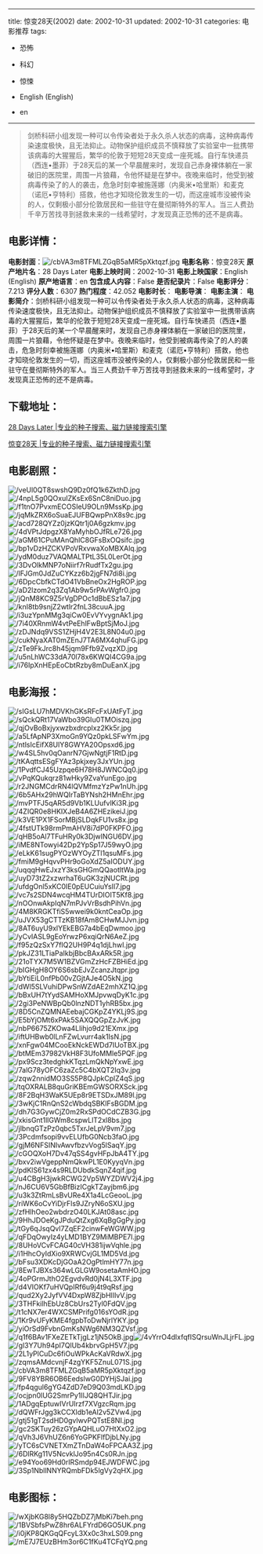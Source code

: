 
---
title: 惊变28天(2002)
date: 2002-10-31
updated: 2002-10-31
categories: 电影推荐
tags:
- 恐怖
- 科幻
- 惊悚

- English (English)
- en
---


> 剑桥科研小组发现一种可以令传染者处于永久杀人状态的病毒，这种病毒传染速度极快，且无法抑止。动物保护组织成员不慎释放了实验室中一批携带该病毒的大猩猩后，繁华的伦敦于短短28天变成一座死城。自行车快递员（西连•墨菲）于28天后的某一个早晨醒来时，发现自己赤身裸体躺在一家破旧的医院里，周围一片狼藉，令他怀疑是在梦中。夜晚来临时，他受到被病毒传染了的人的袭击，危急时刻幸被施莲娜（内奥米•哈里斯）和麦克（诺厄•亨特利）搭救，他也才知晓伦敦发生的一切，而这座城市没被传染的人，仅剩极小部分伦敦居民和一些驻守在曼彻斯特外的军人。当三人费劲千辛万苦找寻到拯救未来的一线希望时，才发现真正恐怖的还不是病毒。

## **电影详情**：

**电影封面**：<img src="https://image.tmdb.org/t/p/w200/cbVA3m8TFMLZGqB5aMR5pXktqzf.jpg" alt="/cbVA3m8TFMLZGqB5aMR5pXktqzf.jpg" title="/cbVA3m8TFMLZGqB5aMR5pXktqzf.jpg">
**电影名称**：惊变28天
**原产地片名**：28 Days Later
**电影上映时间**：2002-10-31
**电影上映国家**：English (English)
**原产地语言**：en
**包含成人内容**：False
**是否纪录片**：False
**电影评分**：7.213
**评分人数**：6307
**热门程度**：42.052
**电影时长**：
**电影导演**：
**电影主演**：
**电影简介**：剑桥科研小组发现一种可以令传染者处于永久杀人状态的病毒，这种病毒传染速度极快，且无法抑止。动物保护组织成员不慎释放了实验室中一批携带该病毒的大猩猩后，繁华的伦敦于短短28天变成一座死城。自行车快递员（西连•墨菲）于28天后的某一个早晨醒来时，发现自己赤身裸体躺在一家破旧的医院里，周围一片狼藉，令他怀疑是在梦中。夜晚来临时，他受到被病毒传染了的人的袭击，危急时刻幸被施莲娜（内奥米•哈里斯）和麦克（诺厄•亨特利）搭救，他也才知晓伦敦发生的一切，而这座城市没被传染的人，仅剩极小部分伦敦居民和一些驻守在曼彻斯特外的军人。当三人费劲千辛万苦找寻到拯救未来的一线希望时，才发现真正恐怖的还不是病毒。

## **下载地址**：
[28 Days Later |专业的种子搜索、磁力链接搜索引擎](https://movie.amd794.com:2083/?search=28%20Days%20Later&ordering=&mode=match_phrase&page_size=10&page=1)

[惊变28天 |专业的种子搜索、磁力链接搜索引擎](https://movie.amd794.com:2083/?search=%E6%83%8A%E5%8F%9828%E5%A4%A9&ordering=&mode=match_phrase&page_size=10&page=1)
 

## **电影剧照**：
<img src="https://image.tmdb.org/t/p/original/veUl0QT8swshQ9Dz0fQ1k6ZkthD.jpg" alt="/veUl0QT8swshQ9Dz0fQ1k6ZkthD.jpg" title="/veUl0QT8swshQ9Dz0fQ1k6ZkthD.jpg"><img src="https://image.tmdb.org/t/p/original/4npL5g0QOxuIZKsEx6SnC8niDuo.jpg" alt="/4npL5g0QOxuIZKsEx6SnC8niDuo.jpg" title="/4npL5g0QOxuIZKsEx6SnC8niDuo.jpg"><img src="https://image.tmdb.org/t/p/original/f1tnO7PvxmECOSIeU9OLn9MssKp.jpg" alt="/f1tnO7PvxmECOSIeU9OLn9MssKp.jpg" title="/f1tnO7PvxmECOSIeU9OLn9MssKp.jpg"><img src="https://image.tmdb.org/t/p/original/jqMkZRX6oSuaEJUFBQwpPnX8s9c.jpg" alt="/jqMkZRX6oSuaEJUFBQwpPnX8s9c.jpg" title="/jqMkZRX6oSuaEJUFBQwpPnX8s9c.jpg"><img src="https://image.tmdb.org/t/p/original/acd728QYZz0jzKQtr1j0A6gzkmv.jpg" alt="/acd728QYZz0jzKQtr1j0A6gzkmv.jpg" title="/acd728QYZz0jzKQtr1j0A6gzkmv.jpg"><img src="https://image.tmdb.org/t/p/original/4dVPtJdpgzX8YaMyhbOJfRLe726.jpg" alt="/4dVPtJdpgzX8YaMyhbOJfRLe726.jpg" title="/4dVPtJdpgzX8YaMyhbOJfRLe726.jpg"><img src="https://image.tmdb.org/t/p/original/aGM61CPuMAnQhlC8GFsBxOQsifc.jpg" alt="/aGM61CPuMAnQhlC8GFsBxOQsifc.jpg" title="/aGM61CPuMAnQhlC8GFsBxOQsifc.jpg"><img src="https://image.tmdb.org/t/p/original/bp1vDzHZCKVPoVRxvwaXoMBXAlq.jpg" alt="/bp1vDzHZCKVPoVRxvwaXoMBXAlq.jpg" title="/bp1vDzHZCKVPoVRxvwaXoMBXAlq.jpg"><img src="https://image.tmdb.org/t/p/original/ydM0duz7VAQMALTPtL35L0LerOt.jpg" alt="/ydM0duz7VAQMALTPtL35L0LerOt.jpg" title="/ydM0duz7VAQMALTPtL35L0LerOt.jpg"><img src="https://image.tmdb.org/t/p/original/3DvOlkMNP7oNiirf7rRudfTx2gu.jpg" alt="/3DvOlkMNP7oNiirf7rRudfTx2gu.jpg" title="/3DvOlkMNP7oNiirf7rRudfTx2gu.jpg"><img src="https://image.tmdb.org/t/p/original/lFJGm0JdZuCYKzz6b2jgFN7di8i.jpg" alt="/lFJGm0JdZuCYKzz6b2jgFN7di8i.jpg" title="/lFJGm0JdZuCYKzz6b2jgFN7di8i.jpg"><img src="https://image.tmdb.org/t/p/original/6DpcCbfkCTdO41VbBneOx2HgROP.jpg" alt="/6DpcCbfkCTdO41VbBneOx2HgROP.jpg" title="/6DpcCbfkCTdO41VbBneOx2HgROP.jpg"><img src="https://image.tmdb.org/t/p/original/aD2lzom2q3Zq1Ab9w5rPAvWgfr0.jpg" alt="/aD2lzom2q3Zq1Ab9w5rPAvWgfr0.jpg" title="/aD2lzom2q3Zq1Ab9w5rPAvWgfr0.jpg"><img src="https://image.tmdb.org/t/p/original/jQnM8KC9Z5rVgDPOc1dBbESz1a7.jpg" alt="/jQnM8KC9Z5rVgDPOc1dBbESz1a7.jpg" title="/jQnM8KC9Z5rVgDPOc1dBbESz1a7.jpg"><img src="https://image.tmdb.org/t/p/original/knI8tb9snjZ2wtlr2fnL38cuuA.jpg" alt="/knI8tb9snjZ2wtlr2fnL38cuuA.jpg" title="/knI8tb9snjZ2wtlr2fnL38cuuA.jpg"><img src="https://image.tmdb.org/t/p/original/i3uzYpnMMg3qiCw0EvVYvygnAk1.jpg" alt="/i3uzYpnMMg3qiCw0EvVYvygnAk1.jpg" title="/i3uzYpnMMg3qiCw0EvVYvygnAk1.jpg"><img src="https://image.tmdb.org/t/p/original/7i40XRnmW4vtPeEhlFwBptSjMoJ.jpg" alt="/7i40XRnmW4vtPeEhlFwBptSjMoJ.jpg" title="/7i40XRnmW4vtPeEhlFwBptSjMoJ.jpg"><img src="https://image.tmdb.org/t/p/original/zDJNdq9VSS1ZHjH4V2E3L8N04u0.jpg" alt="/zDJNdq9VSS1ZHjH4V2E3L8N04u0.jpg" title="/zDJNdq9VSS1ZHjH4V2E3L8N04u0.jpg"><img src="https://image.tmdb.org/t/p/original/cukNyaXAT0mZEnJ7TA6MX4qhuFG.jpg" alt="/cukNyaXAT0mZEnJ7TA6MX4qhuFG.jpg" title="/cukNyaXAT0mZEnJ7TA6MX4qhuFG.jpg"><img src="https://image.tmdb.org/t/p/original/zTe9FkJrc8h45jqm9Ffb9ZvqzXD.jpg" alt="/zTe9FkJrc8h45jqm9Ffb9ZvqzXD.jpg" title="/zTe9FkJrc8h45jqm9Ffb9ZvqzXD.jpg"><img src="https://image.tmdb.org/t/p/original/u5nLhWC33dA70l78x6KWQI4CG9a.jpg" alt="/u5nLhWC33dA70l78x6KWQI4CG9a.jpg" title="/u5nLhWC33dA70l78x6KWQI4CG9a.jpg"><img src="https://image.tmdb.org/t/p/original/i76IpXnHEpEoCbtRzby8mDuEanX.jpg" alt="/i76IpXnHEpEoCbtRzby8mDuEanX.jpg" title="/i76IpXnHEpEoCbtRzby8mDuEanX.jpg">

## **电影海报**：
<img src="https://image.tmdb.org/t/p/original/sIGsLU7hMDVKhGKsRFcFxUAtFyT.jpg" alt="/sIGsLU7hMDVKhGKsRFcFxUAtFyT.jpg" title="/sIGsLU7hMDVKhGKsRFcFxUAtFyT.jpg"><img src="https://image.tmdb.org/t/p/original/sQckQRt17VaWbo39GIu0TMOiszq.jpg" alt="/sQckQRt17VaWbo39GIu0TMOiszq.jpg" title="/sQckQRt17VaWbo39GIu0TMOiszq.jpg"><img src="https://image.tmdb.org/t/p/original/qjOvBoBxjyxwzbxdrcplxz2Kk5r.jpg" alt="/qjOvBoBxjyxwzbxdrcplxz2Kk5r.jpg" title="/qjOvBoBxjyxwzbxdrcplxz2Kk5r.jpg"><img src="https://image.tmdb.org/t/p/original/a5LfApNP3XmoGn9YQz0pkLSFwYm.jpg" alt="/a5LfApNP3XmoGn9YQz0pkLSFwYm.jpg" title="/a5LfApNP3XmoGn9YQz0pkLSFwYm.jpg"><img src="https://image.tmdb.org/t/p/original/ntlsIcEifX8UlY8GWYA20Opsxd6.jpg" alt="/ntlsIcEifX8UlY8GWYA20Opsxd6.jpg" title="/ntlsIcEifX8UlY8GWYA20Opsxd6.jpg"><img src="https://image.tmdb.org/t/p/original/w4SL5hv0qOanrN7GjwNgtjF1RtD.jpg" alt="/w4SL5hv0qOanrN7GjwNgtjF1RtD.jpg" title="/w4SL5hv0qOanrN7GjwNgtjF1RtD.jpg"><img src="https://image.tmdb.org/t/p/original/tKAqttsESgFYAz3pkjxey3JxYUn.jpg" alt="/tKAqttsESgFYAz3pkjxey3JxYUn.jpg" title="/tKAqttsESgFYAz3pkjxey3JxYUn.jpg"><img src="https://image.tmdb.org/t/p/original/1PvdfCJ45Uzpqe6H78H8JWNCQq0.jpg" alt="/1PvdfCJ45Uzpqe6H78H8JWNCQq0.jpg" title="/1PvdfCJ45Uzpqe6H78H8JWNCQq0.jpg"><img src="https://image.tmdb.org/t/p/original/vPqKQukqrz81wHky9ZvaYunEgo.jpg" alt="/vPqKQukqrz81wHky9ZvaYunEgo.jpg" title="/vPqKQukqrz81wHky9ZvaYunEgo.jpg"><img src="https://image.tmdb.org/t/p/original/r2JNGMCdrRN4lQVMfmzYzPw1nUh.jpg" alt="/r2JNGMCdrRN4lQVMfmzYzPw1nUh.jpg" title="/r2JNGMCdrRN4lQVMfmzYzPw1nUh.jpg"><img src="https://image.tmdb.org/t/p/original/6b5AHx29hWQIrTaBYNsh2HMnEhr.jpg" alt="/6b5AHx29hWQIrTaBYNsh2HMnEhr.jpg" title="/6b5AHx29hWQIrTaBYNsh2HMnEhr.jpg"><img src="https://image.tmdb.org/t/p/original/mvPTFJ5qAR5d9Vb1KLUufvlKi3R.jpg" alt="/mvPTFJ5qAR5d9Vb1KLUufvlKi3R.jpg" title="/mvPTFJ5qAR5d9Vb1KLUufvlKi3R.jpg"><img src="https://image.tmdb.org/t/p/original/4ZIQR0e8HKIXJeB4A6ZHEzikeiJ.jpg" alt="/4ZIQR0e8HKIXJeB4A6ZHEzikeiJ.jpg" title="/4ZIQR0e8HKIXJeB4A6ZHEzikeiJ.jpg"><img src="https://image.tmdb.org/t/p/original/k3VE1PX1FSorMBjSLDqkFU1vs8x.jpg" alt="/k3VE1PX1FSorMBjSLDqkFU1vs8x.jpg" title="/k3VE1PX1FSorMBjSLDqkFU1vs8x.jpg"><img src="https://image.tmdb.org/t/p/original/4fstUTk98rmPmAHV8i7dP0FKPFO.jpg" alt="/4fstUTk98rmPmAHV8i7dP0FKPFO.jpg" title="/4fstUTk98rmPmAHV8i7dP0FKPFO.jpg"><img src="https://image.tmdb.org/t/p/original/qHB5oAl7TFuHRy0k3DjwINGU6DV.jpg" alt="/qHB5oAl7TFuHRy0k3DjwINGU6DV.jpg" title="/qHB5oAl7TFuHRy0k3DjwINGU6DV.jpg"><img src="https://image.tmdb.org/t/p/original/iME8NTowyi42Dp2YpSp17J59wyO.jpg" alt="/iME8NTowyi42Dp2YpSp17J59wyO.jpg" title="/iME8NTowyi42Dp2YpSp17J59wyO.jpg"><img src="https://image.tmdb.org/t/p/original/eLkK61sugPYOzWYOyZTl1qsuMFs.jpg" alt="/eLkK61sugPYOzWYOyZTl1qsuMFs.jpg" title="/eLkK61sugPYOzWYOyZTl1qsuMFs.jpg"><img src="https://image.tmdb.org/t/p/original/fmiM9gHqvvPHr9oGoXdZ5aIODUY.jpg" alt="/fmiM9gHqvvPHr9oGoXdZ5aIODUY.jpg" title="/fmiM9gHqvvPHr9oGoXdZ5aIODUY.jpg"><img src="https://image.tmdb.org/t/p/original/uqqqHwEJxzY3ksGHGmQQaotltWa.jpg" alt="/uqqqHwEJxzY3ksGHGmQQaotltWa.jpg" title="/uqqqHwEJxzY3ksGHGmQQaotltWa.jpg"><img src="https://image.tmdb.org/t/p/original/uyD73tZ2xzwrhaT6uGK3zjNUCRt.jpg" alt="/uyD73tZ2xzwrhaT6uGK3zjNUCRt.jpg" title="/uyD73tZ2xzwrhaT6uGK3zjNUCRt.jpg"><img src="https://image.tmdb.org/t/p/original/ufdgOnl5xKC0IE0pEUCuiuYsII7.jpg" alt="/ufdgOnl5xKC0IE0pEUCuiuYsII7.jpg" title="/ufdgOnl5xKC0IE0pEUCuiuYsII7.jpg"><img src="https://image.tmdb.org/t/p/original/vc7s2SDN4wcqHM4TUrDIOIT5Kf8.jpg" alt="/vc7s2SDN4wcqHM4TUrDIOIT5Kf8.jpg" title="/vc7s2SDN4wcqHM4TUrDIOIT5Kf8.jpg"><img src="https://image.tmdb.org/t/p/original/nOOnwAkpIqN7mPJvVrBsdhPihVn.jpg" alt="/nOOnwAkpIqN7mPJvVrBsdhPihVn.jpg" title="/nOOnwAkpIqN7mPJvVrBsdhPihVn.jpg"><img src="https://image.tmdb.org/t/p/original/4M8KRGKTfiS5wwei9k0kntCeaOp.jpg" alt="/4M8KRGKTfiS5wwei9k0kntCeaOp.jpg" title="/4M8KRGKTfiS5wwei9k0kntCeaOp.jpg"><img src="https://image.tmdb.org/t/p/original/uJVX53gCTTzKB18fAm8CHwMJJvn.jpg" alt="/uJVX53gCTTzKB18fAm8CHwMJJvn.jpg" title="/uJVX53gCTTzKB18fAm8CHwMJJvn.jpg"><img src="https://image.tmdb.org/t/p/original/8AT6uyU9xlYEkEBG7a4bEqDwmoo.jpg" alt="/8AT6uyU9xlYEkEBG7a4bEqDwmoo.jpg" title="/8AT6uyU9xlYEkEBG7a4bEqDwmoo.jpg"><img src="https://image.tmdb.org/t/p/original/yCvIASL9gEoYrwzP6xqiQrN6AeZ.jpg" alt="/yCvIASL9gEoYrwzP6xqiQrN6AeZ.jpg" title="/yCvIASL9gEoYrwzP6xqiQrN6AeZ.jpg"><img src="https://image.tmdb.org/t/p/original/f95zQzSxY7fIQ2UH9P4q1djLhwI.jpg" alt="/f95zQzSxY7fIQ2UH9P4q1djLhwI.jpg" title="/f95zQzSxY7fIQ2UH9P4q1djLhwI.jpg"><img src="https://image.tmdb.org/t/p/original/pkJZ31LTiaPaIkbjBbcBAxARk5R.jpg" alt="/pkJZ31LTiaPaIkbjBbcBAxARk5R.jpg" title="/pkJZ31LTiaPaIkbjBbcBAxARk5R.jpg"><img src="https://image.tmdb.org/t/p/original/21oTYX7M5W1BZVGmZzHcFZBHiEd.jpg" alt="/21oTYX7M5W1BZVGmZzHcFZBHiEd.jpg" title="/21oTYX7M5W1BZVGmZzHcFZBHiEd.jpg"><img src="https://image.tmdb.org/t/p/original/bIGHgH8OY6S6sbEJvZcanzJtqpr.jpg" alt="/bIGHgH8OY6S6sbEJvZcanzJtqpr.jpg" title="/bIGHgH8OY6S6sbEJvZcanzJtqpr.jpg"><img src="https://image.tmdb.org/t/p/original/bYtiEiL0nfPb00vZGjtAJe4O5kN.jpg" alt="/bYtiEiL0nfPb00vZGjtAJe4O5kN.jpg" title="/bYtiEiL0nfPb00vZGjtAJe4O5kN.jpg"><img src="https://image.tmdb.org/t/p/original/dWl5SLVuhiDPwSnWZdAE2mhXZ1Q.jpg" alt="/dWl5SLVuhiDPwSnWZdAE2mhXZ1Q.jpg" title="/dWl5SLVuhiDPwSnWZdAE2mhXZ1Q.jpg"><img src="https://image.tmdb.org/t/p/original/bBxUH7tYydSAMHoXMJpvwqDyK1c.jpg" alt="/bBxUH7tYydSAMHoXMJpvwqDyK1c.jpg" title="/bBxUH7tYydSAMHoXMJpvwqDyK1c.jpg"><img src="https://image.tmdb.org/t/p/original/2gi3PeNWBpQb0lnzNDT1yhRB5bx.jpg" alt="/2gi3PeNWBpQb0lnzNDT1yhRB5bx.jpg" title="/2gi3PeNWBpQb0lnzNDT1yhRB5bx.jpg"><img src="https://image.tmdb.org/t/p/original/8D5CnZQMNAEebajCGKpZ4YKLj9S.jpg" alt="/8D5CnZQMNAEebajCGKpZ4YKLj9S.jpg" title="/8D5CnZQMNAEebajCGKpZ4YKLj9S.jpg"><img src="https://image.tmdb.org/t/p/original/E5bYjOMt6xPAk5SAXQQGpZzJvK.jpg" alt="/E5bYjOMt6xPAk5SAXQQGpZzJvK.jpg" title="/E5bYjOMt6xPAk5SAXQQGpZzJvK.jpg"><img src="https://image.tmdb.org/t/p/original/nbP6675ZKOwa4Llihjo9d21EXmx.jpg" alt="/nbP6675ZKOwa4Llihjo9d21EXmx.jpg" title="/nbP6675ZKOwa4Llihjo9d21EXmx.jpg"><img src="https://image.tmdb.org/t/p/original/iftUHBwb0lLnFZwLvurr4ak1IsN.jpg" alt="/iftUHBwb0lLnFZwLvurr4ak1IsN.jpg" title="/iftUHBwb0lLnFZwLvurr4ak1IsN.jpg"><img src="https://image.tmdb.org/t/p/original/xnFgw04MCooEkNckEWDd7IUoTBX.jpg" alt="/xnFgw04MCooEkNckEWDd7IUoTBX.jpg" title="/xnFgw04MCooEkNckEWDd7IUoTBX.jpg"><img src="https://image.tmdb.org/t/p/original/btMEm37982VkH8F3UfoMMle5PQF.jpg" alt="/btMEm37982VkH8F3UfoMMle5PQF.jpg" title="/btMEm37982VkH8F3UfoMMle5PQF.jpg"><img src="https://image.tmdb.org/t/p/original/px9Scz3tedghkKTqzLmQkNpYxwE.jpg" alt="/px9Scz3tedghkKTqzLmQkNpYxwE.jpg" title="/px9Scz3tedghkKTqzLmQkNpYxwE.jpg"><img src="https://image.tmdb.org/t/p/original/7alG78yOFC6zaZc5C4bXQT2Iq3v.jpg" alt="/7alG78yOFC6zaZc5C4bXQT2Iq3v.jpg" title="/7alG78yOFC6zaZc5C4bXQT2Iq3v.jpg"><img src="https://image.tmdb.org/t/p/original/zqw2nnidMO3SS5P8QJpkCplZ4qS.jpg" alt="/zqw2nnidMO3SS5P8QJpkCplZ4qS.jpg" title="/zqw2nnidMO3SS5P8QJpkCplZ4qS.jpg"><img src="https://image.tmdb.org/t/p/original/tqOXRALB8quGriKBEmGWSORXSck.jpg" alt="/tqOXRALB8quGriKBEmGWSORXSck.jpg" title="/tqOXRALB8quGriKBEmGWSORXSck.jpg"><img src="https://image.tmdb.org/t/p/original/8F2BqH3WaK5UEp8r9ETSDxJM89l.jpg" alt="/8F2BqH3WaK5UEp8r9ETSDxJM89l.jpg" title="/8F2BqH3WaK5UEp8r9ETSDxJM89l.jpg"><img src="https://image.tmdb.org/t/p/original/3wKjC1RnQnS2cWbdqSBKlFsBGDM.jpg" alt="/3wKjC1RnQnS2cWbdqSBKlFsBGDM.jpg" title="/3wKjC1RnQnS2cWbdqSBKlFsBGDM.jpg"><img src="https://image.tmdb.org/t/p/original/dh7G3GywCjZ0m2RxSPdOCdCZB3G.jpg" alt="/dh7G3GywCjZ0m2RxSPdOCdCZB3G.jpg" title="/dh7G3GywCjZ0m2RxSPdOCdCZB3G.jpg"><img src="https://image.tmdb.org/t/p/original/xkisGnt1llGWm8cspwLlT2xl8bs.jpg" alt="/xkisGnt1llGWm8cspwLlT2xl8bs.jpg" title="/xkisGnt1llGWm8cspwLlT2xl8bs.jpg"><img src="https://image.tmdb.org/t/p/original/jlbnqGTzPz0qbc5TxrJeLpV9vm7.jpg" alt="/jlbnqGTzPz0qbc5TxrJeLpV9vm7.jpg" title="/jlbnqGTzPz0qbc5TxrJeLpV9vm7.jpg"><img src="https://image.tmdb.org/t/p/original/3Pcdmfsopi9vvELUfbG0Ncb3faO.jpg" alt="/3Pcdmfsopi9vvELUfbG0Ncb3faO.jpg" title="/3Pcdmfsopi9vvELUfbG0Ncb3faO.jpg"><img src="https://image.tmdb.org/t/p/original/gjM6NFSINIvAwvfbzvVog5lSaqY.jpg" alt="/gjM6NFSINIvAwvfbzvVog5lSaqY.jpg" title="/gjM6NFSINIvAwvfbzvVog5lSaqY.jpg"><img src="https://image.tmdb.org/t/p/original/cGOQXoH7Dv47qSS4gvHFpJbA4TY.jpg" alt="/cGOQXoH7Dv47qSS4gvHFpJbA4TY.jpg" title="/cGOQXoH7Dv47qSS4gvHFpJbA4TY.jpg"><img src="https://image.tmdb.org/t/p/original/bxv2iwVgeppNmQkwPL1E0KyyqVn.jpg" alt="/bxv2iwVgeppNmQkwPL1E0KyyqVn.jpg" title="/bxv2iwVgeppNmQkwPL1E0KyyqVn.jpg"><img src="https://image.tmdb.org/t/p/original/pdKlS61zx4s9RLDUbdkSqnZ4qif.jpg" alt="/pdKlS61zx4s9RLDUbdkSqnZ4qif.jpg" title="/pdKlS61zx4s9RLDUbdkSqnZ4qif.jpg"><img src="https://image.tmdb.org/t/p/original/u4CBgH3jwkRCWG2Vp5WYZDWV2j4.jpg" alt="/u4CBgH3jwkRCWG2Vp5WYZDWV2j4.jpg" title="/u4CBgH3jwkRCWG2Vp5WYZDWV2j4.jpg"><img src="https://image.tmdb.org/t/p/original/nJ6CU6V5GbBfBizICgkTZayjbm6.jpg" alt="/nJ6CU6V5GbBfBizICgkTZayjbm6.jpg" title="/nJ6CU6V5GbBfBizICgkTZayjbm6.jpg"><img src="https://image.tmdb.org/t/p/original/u3k3ZtRmLsBvURe4X1a4LcGeooL.jpg" alt="/u3k3ZtRmLsBvURe4X1a4LcGeooL.jpg" title="/u3k3ZtRmLsBvURe4X1a4LcGeooL.jpg"><img src="https://image.tmdb.org/t/p/original/riWK6oCvYiDjrFls9JZryN6oSXU.jpg" alt="/riWK6oCvYiDjrFls9JZryN6oSXU.jpg" title="/riWK6oCvYiDjrFls9JZryN6oSXU.jpg"><img src="https://image.tmdb.org/t/p/original/zfHlhOeo2wbdrzO40LKJAt08asc.jpg" alt="/zfHlhOeo2wbdrzO40LKJAt08asc.jpg" title="/zfHlhOeo2wbdrzO40LKJAt08asc.jpg"><img src="https://image.tmdb.org/t/p/original/9HhJDOeKgJPduQtZxg6XqBgGgPy.jpg" alt="/9HhJDOeKgJPduQtZxg6XqBgGgPy.jpg" title="/9HhJDOeKgJPduQtZxg6XqBgGgPy.jpg"><img src="https://image.tmdb.org/t/p/original/tGy6qJsqQvl7ZqEF2cinwFeWGWW.jpg" alt="/tGy6qJsqQvl7ZqEF2cinwFeWGWW.jpg" title="/tGy6qJsqQvl7ZqEF2cinwFeWGWW.jpg"><img src="https://image.tmdb.org/t/p/original/qFDqOwyIz4yLMD1BYZ9MiMBPE7l.jpg" alt="/qFDqOwyIz4yLMD1BYZ9MiMBPE7l.jpg" title="/qFDqOwyIz4yLMD1BYZ9MiMBPE7l.jpg"><img src="https://image.tmdb.org/t/p/original/8UHoVCvFCAG40cVH381ijwVqhle.jpg" alt="/8UHoVCvFCAG40cVH381ijwVqhle.jpg" title="/8UHoVCvFCAG40cVH381ijwVqhle.jpg"><img src="https://image.tmdb.org/t/p/original/i1HhcOyIdXio9XRWCvjGL1MD5Vd.jpg" alt="/i1HhcOyIdXio9XRWCvjGL1MD5Vd.jpg" title="/i1HhcOyIdXio9XRWCvjGL1MD5Vd.jpg"><img src="https://image.tmdb.org/t/p/original/bFsu3XDKcDjGOaA2OgPtlmHY77n.jpg" alt="/bFsu3XDKcDjGOaA2OgPtlmHY77n.jpg" title="/bFsu3XDKcDjGOaA2OgPtlmHY77n.jpg"><img src="https://image.tmdb.org/t/p/original/8EwTJBXs364wLGLGW9osetaAmHO.jpg" alt="/8EwTJBXs364wLGLGW9osetaAmHO.jpg" title="/8EwTJBXs364wLGLGW9osetaAmHO.jpg"><img src="https://image.tmdb.org/t/p/original/4oPGrmJthO2EgvdvRd0jN4L3XTF.jpg" alt="/4oPGrmJthO2EgvdvRd0jN4L3XTF.jpg" title="/4oPGrmJthO2EgvdvRd0jN4L3XTF.jpg"><img src="https://image.tmdb.org/t/p/original/d4VIOKf7uHVQpIRf6u9j4t9qRsf.jpg" alt="/d4VIOKf7uHVQpIRf6u9j4t9qRsf.jpg" title="/d4VIOKf7uHVQpIRf6u9j4t9qRsf.jpg"><img src="https://image.tmdb.org/t/p/original/qud2Xy2JyfVV4DxpW8ZjbHlIIvV.jpg" alt="/qud2Xy2JyfVV4DxpW8ZjbHlIIvV.jpg" title="/qud2Xy2JyfVV4DxpW8ZjbHlIIvV.jpg"><img src="https://image.tmdb.org/t/p/original/3THFkilhEbUz8CbUrs2Tyl0FdQV.jpg" alt="/3THFkilhEbUz8CbUrs2Tyl0FdQV.jpg" title="/3THFkilhEbUz8CbUrs2Tyl0FdQV.jpg"><img src="https://image.tmdb.org/t/p/original/t1cNX7er4WXCSMPrifg016sYOdR.jpg" alt="/t1cNX7er4WXCSMPrifg016sYOdR.jpg" title="/t1cNX7er4WXCSMPrifg016sYOdR.jpg"><img src="https://image.tmdb.org/t/p/original/1Kr9vUFyKME4fgpbToDwNjrlYKY.jpg" alt="/1Kr9vUFyKME4fgpbToDwNjrlYKY.jpg" title="/1Kr9vUFyKME4fgpbToDwNjrlYKY.jpg"><img src="https://image.tmdb.org/t/p/original/yiOrSd9FvbnGmKsNWg6NM3QZVsf.jpg" alt="/yiOrSd9FvbnGmKsNWg6NM3QZVsf.jpg" title="/yiOrSd9FvbnGmKsNWg6NM3QZVsf.jpg"><img src="https://image.tmdb.org/t/p/original/q1f6BAv1FXeZETkTjgLz1jN5OkB.jpg" alt="/q1f6BAv1FXeZETkTjgLz1jN5OkB.jpg" title="/q1f6BAv1FXeZETkTjgLz1jN5OkB.jpg"><img src="https://image.tmdb.org/t/p/original/4vYrrO4dlxfqfISQrsuWnJLjrFL.jpg" alt="/4vYrrO4dlxfqfISQrsuWnJLjrFL.jpg" title="/4vYrrO4dlxfqfISQrsuWnJLjrFL.jpg"><img src="https://image.tmdb.org/t/p/original/gl3Y7Uh94pI7QlUb4kbrvGpH5V7.jpg" alt="/gl3Y7Uh94pI7QlUb4kbrvGpH5V7.jpg" title="/gl3Y7Uh94pI7QlUb4kbrvGpH5V7.jpg"><img src="https://image.tmdb.org/t/p/original/2L1yPlCuDc6fiOuWPkAcKaVRdwX.jpg" alt="/2L1yPlCuDc6fiOuWPkAcKaVRdwX.jpg" title="/2L1yPlCuDc6fiOuWPkAcKaVRdwX.jpg"><img src="https://image.tmdb.org/t/p/original/zqmsAMdcvnjF4zgYKF5ZnuL071S.jpg" alt="/zqmsAMdcvnjF4zgYKF5ZnuL071S.jpg" title="/zqmsAMdcvnjF4zgYKF5ZnuL071S.jpg"><img src="https://image.tmdb.org/t/p/original/cbVA3m8TFMLZGqB5aMR5pXktqzf.jpg" alt="/cbVA3m8TFMLZGqB5aMR5pXktqzf.jpg" title="/cbVA3m8TFMLZGqB5aMR5pXktqzf.jpg"><img src="https://image.tmdb.org/t/p/original/9FV8YBR6OB6EedslwG0DYHjSJai.jpg" alt="/9FV8YBR6OB6EedslwG0DYHjSJai.jpg" title="/9FV8YBR6OB6EedslwG0DYHjSJai.jpg"><img src="https://image.tmdb.org/t/p/original/fp4qgul6gYG4ZdD7eD9Q03mdLKD.jpg" alt="/fp4qgul6gYG4ZdD7eD9Q03mdLKD.jpg" title="/fp4qgul6gYG4ZdD7eD9Q03mdLKD.jpg"><img src="https://image.tmdb.org/t/p/original/ocjpn0lUG2SmrPy1IlJQ8QHTJir.jpg" alt="/ocjpn0lUG2SmrPy1IlJQ8QHTJir.jpg" title="/ocjpn0lUG2SmrPy1IlJQ8QHTJir.jpg"><img src="https://image.tmdb.org/t/p/original/1ADgqEptuwIVrUIrzf7XVgzcRqm.jpg" alt="/1ADgqEptuwIVrUIrzf7XVgzcRqm.jpg" title="/1ADgqEptuwIVrUIrzf7XVgzcRqm.jpg"><img src="https://image.tmdb.org/t/p/original/dQWFrJgg3kCCXldb1eAl2v5ZVw4.jpg" alt="/dQWFrJgg3kCCXldb1eAl2v5ZVw4.jpg" title="/dQWFrJgg3kCCXldb1eAl2v5ZVw4.jpg"><img src="https://image.tmdb.org/t/p/original/gtj51gT2sdHD0gvlwvPQTstE8NI.jpg" alt="/gtj51gT2sdHD0gvlwvPQTstE8NI.jpg" title="/gtj51gT2sdHD0gvlwvPQTstE8NI.jpg"><img src="https://image.tmdb.org/t/p/original/gc2SKTuy26zGYpAQHLuO7HtXxO2.jpg" alt="/gc2SKTuy26zGYpAQHLuO7HtXxO2.jpg" title="/gc2SKTuy26zGYpAQHLuO7HtXxO2.jpg"><img src="https://image.tmdb.org/t/p/original/qVh3J6VhUZ6n6YoGPKFlfDjbLNy.jpg" alt="/qVh3J6VhUZ6n6YoGPKFlfDjbLNy.jpg" title="/qVh3J6VhUZ6n6YoGPKFlfDjbLNy.jpg"><img src="https://image.tmdb.org/t/p/original/yTC6sCVNETXmZTnDaW4oFPCAA3Z.jpg" alt="/yTC6sCVNETXmZTnDaW4oFPCAA3Z.jpg" title="/yTC6sCVNETXmZTnDaW4oFPCAA3Z.jpg"><img src="https://image.tmdb.org/t/p/original/6DlRKg11V5NcvklJo95n4Cs0RJn.jpg" alt="/6DlRKg11V5NcvklJo95n4Cs0RJn.jpg" title="/6DlRKg11V5NcvklJo95n4Cs0RJn.jpg"><img src="https://image.tmdb.org/t/p/original/e94Yoo69Hd0rIRSmdp94EJWDFWC.jpg" alt="/e94Yoo69Hd0rIRSmdp94EJWDFWC.jpg" title="/e94Yoo69Hd0rIRSmdp94EJWDFWC.jpg"><img src="https://image.tmdb.org/t/p/original/3Sp1NbllNNYRQmbFDk5lgVy2qHX.jpg" alt="/3Sp1NbllNNYRQmbFDk5lgVy2qHX.jpg" title="/3Sp1NbllNNYRQmbFDk5lgVy2qHX.jpg">

## **电影图标**：
<img src="https://image.tmdb.org/t/p/original/wXjbKG8l8y5HQZbDZ7jMbKi7beh.png" alt="/wXjbKG8l8y5HQZbDZ7jMbKi7beh.png" title="/wXjbKG8l8y5HQZbDZ7jMbKi7beh.png"><img src="https://image.tmdb.org/t/p/original/1BVSbfsPwZ8hr6ALFYrdD6GO5UK.png" alt="/1BVSbfsPwZ8hr6ALFYrdD6GO5UK.png" title="/1BVSbfsPwZ8hr6ALFYrdD6GO5UK.png"><img src="https://image.tmdb.org/t/p/original/i0jKP8QKGqQFcyL3Xx0c3hxLS09.png" alt="/i0jKP8QKGqQFcyL3Xx0c3hxLS09.png" title="/i0jKP8QKGqQFcyL3Xx0c3hxLS09.png"><img src="https://image.tmdb.org/t/p/original/mE7J7EUzBHm3or6C1fKu4TCFqYQ.png" alt="/mE7J7EUzBHm3or6C1fKu4TCFqYQ.png" title="/mE7J7EUzBHm3or6C1fKu4TCFqYQ.png">
